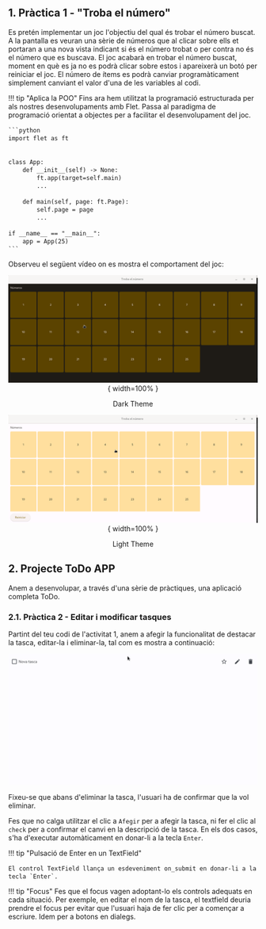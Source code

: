 ## 1. Pràctica 1 - "Troba el número"

Es pretén implementar un joc l'objectiu del qual és trobar el número buscat. A la pantalla es veuran una sèrie de números que al clicar sobre ells et portaran a una nova vista indicant si és el número trobat o per contra no és el número que es buscava. El joc acabarà en trobar el número buscat, moment en què es ja no es podrà clicar sobre estos i apareixerà un botó per reiniciar el joc. El número de ítems es podrà canviar programàticament simplement canviant el valor d'una de les variables al codi.

!!! tip "Aplica la POO"
	Fins ara hem utilitzat la programació estructurada per als nostres desenvolupaments amb Flet. Passa al paradigma de programació orientat a objectes per a facilitar el desenvolupament del joc.

	```python
	import flet as ft
	

	class App:
		def __init__(self) -> None:
			ft.app(target=self.main)
			...

		def main(self, page: ft.Page):
			self.page = page
			...

	if __name__ == "__main__":
    	app = App(25)
	```
  

Observeu el següent vídeo on es mostra el comportament del joc:

<center>

  ![Joc Dark Theme](images/joc_dark.gif){ width=100% }
  <figcaption>Dark Theme</figcaption>

</center>



<center>

  ![Joc Light Theme](images/joc_light.gif){ width=100% }
  <figcaption>Light Theme</figcaption>

</center>

## 2. Projecte ToDo APP

Anem a desenvolupar, a través d'una sèrie de pràctiques, una aplicació completa ToDo. 

### 2.1. Pràctica 2 - Editar i modificar tasques

Partint del teu codi de l'activitat 1, anem a afegir la funcionalitat de destacar la tasca, editar-la i eliminar-la, tal com es mostra a continuació:

<center>

![ToDo APP](images/task_2.gif)

</center>

Fixeu-se que abans d'eliminar la tasca, l'usuari ha de confirmar que la vol eliminar.

Fes que no calga utilitzar el clic a `Afegir` per a afegir la tasca, ni fer el clic al `check` per a confirmar el canvi en la descripció de la tasca. En els dos casos, s'ha d'executar automàticament en donar-li a la tecla `Enter`.

!!! tip "Pulsació de Enter en un TextField"

	El control TextField llança un esdeveniment on_submit en donar-li a la tecla `Enter`.

!!! tip "Focus"
	Fes que el focus vagen adoptant-lo els controls adequats en cada situació. Per exemple, en editar el nom de la tasca, el textfield deuria prendre el focus per evitar que l'usuari haja de fer clic per a començar a escriure. Idem per a botons en dialegs.
